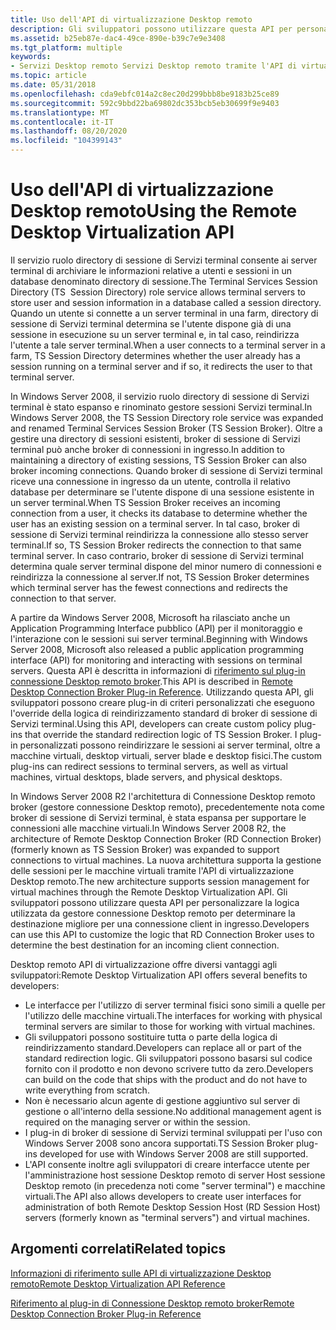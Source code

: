 ```yaml
---
title: Uso dell'API di virtualizzazione Desktop remoto
description: Gli sviluppatori possono utilizzare questa API per personalizzare la logica utilizzata da gestore connessione Desktop remoto per determinare la destinazione migliore per una connessione client in ingresso.
ms.assetid: b25eb87e-dac4-49ce-890e-b39c7e9e3408
ms.tgt_platform: multiple
keywords:
- Servizi Desktop remoto Servizi Desktop remoto tramite l'API di virtualizzazione
ms.topic: article
ms.date: 05/31/2018
ms.openlocfilehash: cda9ebfc014a2c8ec20d299bbb8be9183b25ce89
ms.sourcegitcommit: 592c9bbd22ba69802dc353bcb5eb30699f9e9403
ms.translationtype: MT
ms.contentlocale: it-IT
ms.lasthandoff: 08/20/2020
ms.locfileid: "104399143"
---
```

# <a name="using-the-remote-desktop-virtualization-api"></a><span data-ttu-id="fe19a-104">Uso dell'API di virtualizzazione Desktop remoto</span><span class="sxs-lookup"><span data-stu-id="fe19a-104">Using the Remote Desktop Virtualization API</span></span>

<span data-ttu-id="fe19a-105">Il servizio ruolo directory di sessione di Servizi terminal consente ai server terminal di archiviare le informazioni relative a utenti e sessioni in un database denominato directory di sessione.</span><span class="sxs-lookup"><span data-stu-id="fe19a-105">The Terminal Services Session Directory (TS  Session Directory) role service allows terminal servers to store user and session information in a database called a session directory.</span></span> <span data-ttu-id="fe19a-106">Quando un utente si connette a un server terminal in una farm, directory di sessione di Servizi terminal determina se l'utente dispone già di una sessione in esecuzione su un server terminal e, in tal caso, reindirizza l'utente a tale server terminal.</span><span class="sxs-lookup"><span data-stu-id="fe19a-106">When a user connects to a terminal server in a farm, TS Session Directory determines whether the user already has a session running on a terminal server and if so, it redirects the user to that terminal server.</span></span>

<span data-ttu-id="fe19a-107">In Windows Server 2008, il servizio ruolo directory di sessione di Servizi terminal è stato espanso e rinominato gestore sessioni Servizi terminal.</span><span class="sxs-lookup"><span data-stu-id="fe19a-107">In Windows Server 2008, the TS Session Directory role service was expanded and renamed Terminal Services Session Broker (TS Session Broker).</span></span> <span data-ttu-id="fe19a-108">Oltre a gestire una directory di sessioni esistenti, broker di sessione di Servizi terminal può anche broker di connessioni in ingresso.</span><span class="sxs-lookup"><span data-stu-id="fe19a-108">In addition to maintaining a directory of existing sessions, TS Session Broker can also broker incoming connections.</span></span> <span data-ttu-id="fe19a-109">Quando broker di sessione di Servizi terminal riceve una connessione in ingresso da un utente, controlla il relativo database per determinare se l'utente dispone di una sessione esistente in un server terminal.</span><span class="sxs-lookup"><span data-stu-id="fe19a-109">When TS Session Broker receives an incoming connection from a user, it checks its database to determine whether the user has an existing session on a terminal server.</span></span> <span data-ttu-id="fe19a-110">In tal caso, broker di sessione di Servizi terminal reindirizza la connessione allo stesso server terminal.</span><span class="sxs-lookup"><span data-stu-id="fe19a-110">If so, TS Session Broker redirects the connection to that same terminal server.</span></span> <span data-ttu-id="fe19a-111">In caso contrario, broker di sessione di Servizi terminal determina quale server terminal dispone del minor numero di connessioni e reindirizza la connessione al server.</span><span class="sxs-lookup"><span data-stu-id="fe19a-111">If not, TS Session Broker determines which terminal server has the fewest connections and redirects the connection to that server.</span></span>

<span data-ttu-id="fe19a-112">A partire da Windows Server 2008, Microsoft ha rilasciato anche un Application Programming Interface pubblico (API) per il monitoraggio e l'interazione con le sessioni sui server terminal.</span><span class="sxs-lookup"><span data-stu-id="fe19a-112">Beginning with Windows Server 2008, Microsoft also released a public application programming interface (API) for monitoring and interacting with sessions on terminal servers.</span></span> <span data-ttu-id="fe19a-113">Questa API è descritta in informazioni di [riferimento sul plug-in connessione Desktop remoto broker](/windows/desktop/TermServ/terminal-services-virtualization-api-reference).</span><span class="sxs-lookup"><span data-stu-id="fe19a-113">This API is described in [Remote Desktop Connection Broker Plug-in Reference](/windows/desktop/TermServ/terminal-services-virtualization-api-reference).</span></span> <span data-ttu-id="fe19a-114">Utilizzando questa API, gli sviluppatori possono creare plug-in di criteri personalizzati che eseguono l'override della logica di reindirizzamento standard di broker di sessione di Servizi terminal.</span><span class="sxs-lookup"><span data-stu-id="fe19a-114">Using this API, developers can create custom policy plug-ins that override the standard redirection logic of TS Session Broker.</span></span> <span data-ttu-id="fe19a-115">I plug-in personalizzati possono reindirizzare le sessioni ai server terminal, oltre a macchine virtuali, desktop virtuali, server blade e desktop fisici.</span><span class="sxs-lookup"><span data-stu-id="fe19a-115">The custom plug-ins can redirect sessions to terminal servers, as well as virtual machines, virtual desktops, blade servers, and physical desktops.</span></span>

<span data-ttu-id="fe19a-116">In Windows Server 2008 R2 l'architettura di Connessione Desktop remoto broker (gestore connessione Desktop remoto), precedentemente nota come broker di sessione di Servizi terminal, è stata espansa per supportare le connessioni alle macchine virtuali.</span><span class="sxs-lookup"><span data-stu-id="fe19a-116">In Windows Server 2008 R2, the architecture of Remote Desktop Connection Broker (RD Connection Broker) (formerly known as TS Session Broker) was expanded to support connections to virtual machines.</span></span> <span data-ttu-id="fe19a-117">La nuova architettura supporta la gestione delle sessioni per le macchine virtuali tramite l'API di virtualizzazione Desktop remoto.</span><span class="sxs-lookup"><span data-stu-id="fe19a-117">The new architecture supports session management for virtual machines through the Remote Desktop Virtualization API.</span></span> <span data-ttu-id="fe19a-118">Gli sviluppatori possono utilizzare questa API per personalizzare la logica utilizzata da gestore connessione Desktop remoto per determinare la destinazione migliore per una connessione client in ingresso.</span><span class="sxs-lookup"><span data-stu-id="fe19a-118">Developers can use this API to customize the logic that RD Connection Broker uses to determine the best destination for an incoming client connection.</span></span>

<span data-ttu-id="fe19a-119">Desktop remoto API di virtualizzazione offre diversi vantaggi agli sviluppatori:</span><span class="sxs-lookup"><span data-stu-id="fe19a-119">Remote Desktop Virtualization API offers several benefits to developers:</span></span>

-   <span data-ttu-id="fe19a-120">Le interfacce per l'utilizzo di server terminal fisici sono simili a quelle per l'utilizzo delle macchine virtuali.</span><span class="sxs-lookup"><span data-stu-id="fe19a-120">The interfaces for working with physical terminal servers are similar to those for working with virtual machines.</span></span>
-   <span data-ttu-id="fe19a-121">Gli sviluppatori possono sostituire tutta o parte della logica di reindirizzamento standard.</span><span class="sxs-lookup"><span data-stu-id="fe19a-121">Developers can replace all or part of the standard redirection logic.</span></span> <span data-ttu-id="fe19a-122">Gli sviluppatori possono basarsi sul codice fornito con il prodotto e non devono scrivere tutto da zero.</span><span class="sxs-lookup"><span data-stu-id="fe19a-122">Developers can build on the code that ships with the product and do not have to write everything from scratch.</span></span>
-   <span data-ttu-id="fe19a-123">Non è necessario alcun agente di gestione aggiuntivo sul server di gestione o all'interno della sessione.</span><span class="sxs-lookup"><span data-stu-id="fe19a-123">No additional management agent is required on the managing server or within the session.</span></span>
-   <span data-ttu-id="fe19a-124">I plug-in di broker di sessione di Servizi terminal sviluppati per l'uso con Windows Server 2008 sono ancora supportati.</span><span class="sxs-lookup"><span data-stu-id="fe19a-124">TS Session Broker plug-ins developed for use with Windows Server 2008 are still supported.</span></span>
-   <span data-ttu-id="fe19a-125">L'API consente inoltre agli sviluppatori di creare interfacce utente per l'amministrazione host sessione Desktop remoto di server Host sessione Desktop remoto (in precedenza noti come "server terminal") e macchine virtuali.</span><span class="sxs-lookup"><span data-stu-id="fe19a-125">The API also allows developers to create user interfaces for administration of both Remote Desktop Session Host (RD Session Host) servers (formerly known as "terminal servers") and virtual machines.</span></span>

## <a name="related-topics"></a><span data-ttu-id="fe19a-126">Argomenti correlati</span><span class="sxs-lookup"><span data-stu-id="fe19a-126">Related topics</span></span>

<dl> <dt>

[<span data-ttu-id="fe19a-127">Informazioni di riferimento sulle API di virtualizzazione Desktop remoto</span><span class="sxs-lookup"><span data-stu-id="fe19a-127">Remote Desktop Virtualization API Reference</span></span>](terminal-services-virtualization-api-reference.md)
</dt> <dt>

[<span data-ttu-id="fe19a-128">Riferimento al plug-in di Connessione Desktop remoto broker</span><span class="sxs-lookup"><span data-stu-id="fe19a-128">Remote Desktop Connection Broker Plug-in Reference</span></span>](/windows/desktop/TermServ/terminal-services-virtualization-api-reference)
</dt> </dl>

 

 